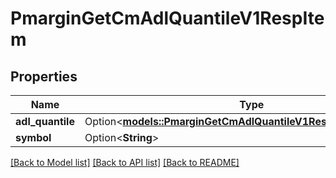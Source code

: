 # PmarginGetCmAdlQuantileV1RespItem

## Properties

Name | Type | Description | Notes
------------ | ------------- | ------------- | -------------
**adl_quantile** | Option<[**models::PmarginGetCmAdlQuantileV1RespItemAdlQuantile**](PmarginGetCmAdlQuantileV1RespItem_adlQuantile.md)> |  | [optional]
**symbol** | Option<**String**> |  | [optional]

[[Back to Model list]](../README.md#documentation-for-models) [[Back to API list]](../README.md#documentation-for-api-endpoints) [[Back to README]](../README.md)


